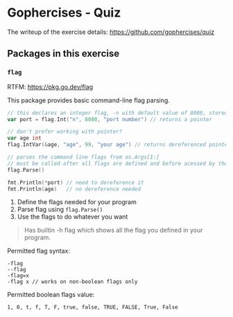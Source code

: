 # Gophercises - Quiz

The writeup of the exercise details: https://github.com/gophercises/quiz

## Packages in this exercise

### `flag`

RTFM: https://pkg.go.dev/flag

This package provides basic command-line flag parsing.

```go
// this declares an integer flag, -n with default value of 8080, stored in the pointer port, with type *int
var port = flag.Int("n", 8080, "port number") // returns a pointer

// don't prefer working with pointer?
var age int
flag.IntVar(&age, "age", 99, "your age") // returns dereferenced pointer

// parses the command line flags from os.Args[1:]
// must be called after all flags are defined and before acessed by the program
flag.Parse()

fmt.Println(*port) // need to dereference it
fmt.Println(age)   // no dereference needed
```

1. Define the flags needed for your program
2. Parse flag using `flag.Parse()`
3. Use the flags to do whatever you want

> Has builtin -h flag which shows all the flag you defined in your program.

Permitted flag syntax:

```text
-flag
--flag
-flag=x
-flag x // works on non-boolean flags only
```

Permitted boolean flags value:

```text
1, 0, t, f, T, F, true, false, TRUE, FALSE, True, False
```

